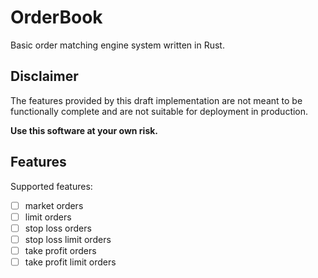 # OrderBook

Basic order matching engine system written in Rust. 

## Disclaimer

The features provided by this draft implementation are not meant to be functionally complete and are not suitable for deployment in production.

**Use this software at your own risk.**


## Features

Supported features:

- [ ] market orders
- [ ] limit orders
- [ ] stop loss orders
- [ ] stop loss limit orders
- [ ] take profit orders
- [ ] take profit limit orders
